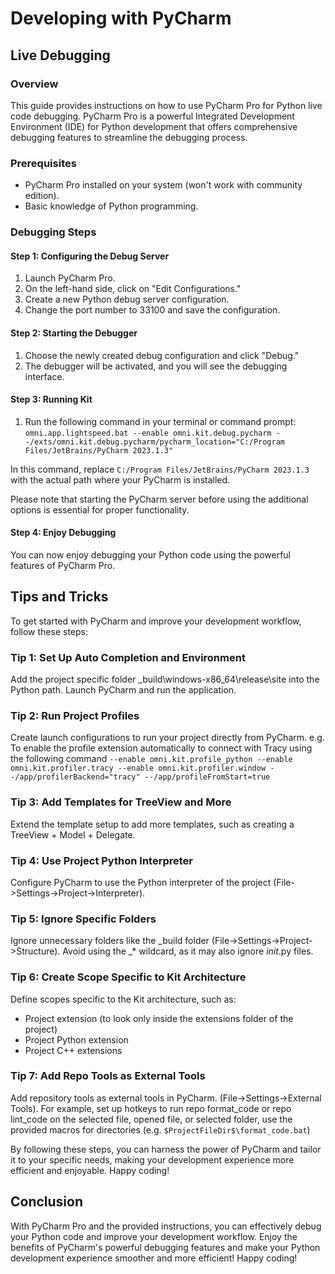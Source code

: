 # Developing with PyCharm
## Live Debugging

### Overview

This guide provides instructions on how to use PyCharm Pro for Python live code debugging. PyCharm Pro is a powerful Integrated Development Environment (IDE) for Python development that offers comprehensive debugging features to streamline the debugging process.

### Prerequisites

-   PyCharm Pro installed on your system (won't work with community edition).
-   Basic knowledge of Python programming.

### Debugging Steps

#### Step 1: Configuring the Debug Server

1.  Launch PyCharm Pro.
2.  On the left-hand side, click on "Edit Configurations."
3.  Create a new Python debug server configuration.
4.  Change the port number to 33100 and save the configuration.

#### Step 2: Starting the Debugger

1.  Choose the newly created debug configuration and click "Debug."
2.  The debugger will be activated, and you will see the debugging interface.

#### Step 3: Running Kit

1.  Run the following command in your terminal or command prompt: `omni.app.lightspeed.bat --enable omni.kit.debug.pycharm --/exts/omni.kit.debug.pycharm/pycharm_location="C:/Program Files/JetBrains/PyCharm 2023.1.3"`

In this command, replace `C:/Program Files/JetBrains/PyCharm 2023.1.3` with the actual path where your PyCharm is installed.

Please note that starting the PyCharm server before using the additional options is essential for proper functionality.

#### Step 4: Enjoy Debugging

You can now enjoy debugging your Python code using the powerful features of PyCharm Pro.

## Tips and Tricks
To get started with PyCharm and improve your development workflow, follow these steps:

### Tip 1: Set Up Auto Completion and Environment
Add the project specific folder \_build\windows-x86_64\release\site into the Python path.
Launch PyCharm and run the application.

### Tip 2: Run Project Profiles
Create launch configurations to run your project directly from PyCharm.
e.g. To enable the profile extension automatically to connect with Tracy using the following command
`--enable omni.kit.profile_python --enable omni.kit.profiler.tracy --enable omni.kit.profiler.window --/app/profilerBackend="tracy" --/app/profileFromStart=true`

### Tip 3: Add Templates for TreeView and More
Extend the template setup to add more templates, such as creating a TreeView + Model + Delegate.

### Tip 4: Use Project Python Interpreter
Configure PyCharm to use the Python interpreter of the project (File->Settings->Project->Interpreter).

### Tip 5: Ignore Specific Folders
Ignore unnecessary folders like the _build folder (File->Settings->Project->Structure). Avoid using the _* wildcard, as it may also ignore _init_.py files.

### Tip 6: Create Scope Specific to Kit Architecture
Define scopes specific to the Kit architecture, such as:
- Project extension (to look only inside the extensions folder of the project)
- Project Python extension
- Project C++ extensions

### Tip 7: Add Repo Tools as External Tools
Add repository tools as external tools in PyCharm. (File->Settings->External Tools).
For example, set up hotkeys to run repo format_code or repo lint_code on the selected file, opened file, or selected folder, use the provided macros for directories (e.g. `$ProjectFileDir$\format_code.bat`)

By following these steps, you can harness the power of PyCharm and tailor it to your specific needs, making your development experience more efficient and enjoyable. Happy coding!

## Conclusion

With PyCharm Pro and the provided instructions, you can effectively debug your Python code and improve your development workflow. Enjoy the benefits of PyCharm's powerful debugging features and make your Python development experience smoother and more efficient! Happy coding!
